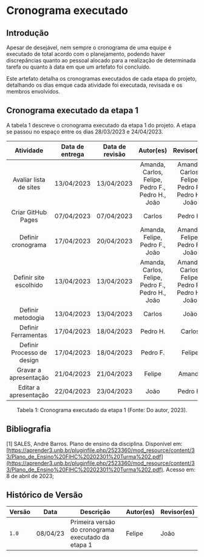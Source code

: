 # Cronograma executado

## Introdução

Apesar de desejável, nem sempre o cronograma de uma equipe é executado de total acordo com o planejamento, podendo haver discrepâncias quanto ao pessoal alocado para a realização de determinada tarefa ou quanto à data em que um artefato foi concluído.

Este artefato detalha os cronogramas executados de cada etapa do projeto, detalhando os dias emque cada atividade foi executada, revisada e os membros envolvidos.

## Cronograma executado da etapa 1

A tabela 1 descreve o cronograma executado da etapa 1 do projeto. A etapa se passou no espaço entre os dias 28/03/2023 e 24/04/2023.

<center>

**Atividade** | **Data de entrega** | **Data de revisão** | **Autor(es)** | **Revisor(es)**
:---------: | :-------------------: | :-------------------: | :---------: | :-----:
Avaliar lista de sites | 13/04/2023 | 13/04/2023 | Amanda, Carlos, Felipe, Pedro F., Pedro H., João | Amanda, Carlos, Felipe, Pedro F., Pedro H., João 
Criar GitHub Pages | 07/04/2023 | 07/04/2023 | Carlos | Pedro H.
Definir cronograma | 17/04/2023 | 20/04/2023 | Amanda, Felipe, Pedro F., João | Amanda, Felipe, Pedro F., João
Definir site escolhido | 13/04/2023 | 13/04/2023 | Amanda, Carlos, Felipe, Pedro F., Pedro H., João | Amanda, Carlos, Felipe, Pedro F., Pedro H., João 
Definir metodogia | 13/04/2023 | 13/04/2023 | Carlos | João
Definir Ferramentas | 17/04/2023 | 18/04/2023 | Pedro H. | Carlos
Definir Processo de design | 17/04/2023 | 18/04/2023 | Pedro F. | Felipe
Gravar a apresentação | 21/04/2023 | 21/04/2023 | Felipe  | Amanda
Editar a apresentação | 22/04/2023 | 23/04/2023 | João  | Pedro  H.

Tabela 1: Cronograma executado da etapa 1 (Fonte: Do autor, 2023).

</center>

## Bibliografia

[1] SALES, André Barros. Plano de ensino da disciplina. Disponível em: [https://aprender3.unb.br/pluginfile.php/2523360/mod_resource/content/33/Plano_de_Ensino%20FIHC%20202301%20Turma%202.pdf](https://aprender3.unb.br/pluginfile.php/2523360/mod_resource/content/33/Plano_de_Ensino%20FIHC%20202301%20Turma%202.pdf). Acesso em: 8 de abril de 2023;

## Histórico de Versão

|  Versão  |   Data   |                      Descrição          |    Autor(es)   |  Revisor(es)  |
| -------- | -------- | --------------------------------------- | -------------- | ------------- |
|  `1.0`   | 08/04/23 | Primeira versão do cronograma executado da etapa 1 | Felipe | João  |
